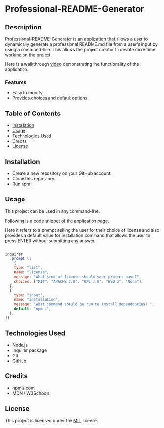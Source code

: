 # Professional-README-Generator

## Description

Professional-README-Generator is an application that allows a user to dynamically generate a professional README.md file from a user's input by using a command-line. This allows the project creator to devote more time working on the project.

Here is a walkthrough [video](https://drive.google.com/file/d/1CLhOCxvaRR_gl_s3w5GOWlgxVUa5fYrW/view) demonstrating the functionality of the application.

### Features

- Easy to modify
- Provides choices and default options.

## Table of Contents

- [Installation](#installation)
- [Usage](#usage)
- [Technologies Used](#technologies-used)
- [Credits](#credits)
- [License](#license)

## Installation

- Create a new repository on your GitHub account.
- Clone this repository.
- Run npm i

## Usage

This project can be used in any command-line.

Following is a code snippet of the application page.

Here it refers to a prompt asking the user for their choice of license and also provides a default value for installation command that allows the user to press ENTER without submitting any answer.

```Node.js

inquirer
  .prompt ([
    {
    type: "list",
    name: "license",
    message: "What kind of license should your project have?",
    choices: ["MIT", "APACHE 2.0", "GPL 3.0", "BSD 3", "None"],
  },
  {
    type: "input",
    name: "installation",
    message: "What command should be run to install dependencies? ",
    default: "npm i",
  },
])

```

## Technologies Used

- Node.js
- Inquirer package
- Git
- GitHub

## Credits

- npmjs.com
- MDN / W3Schools

## License

This project is licensed under the [MIT](./LICENSE) license.
